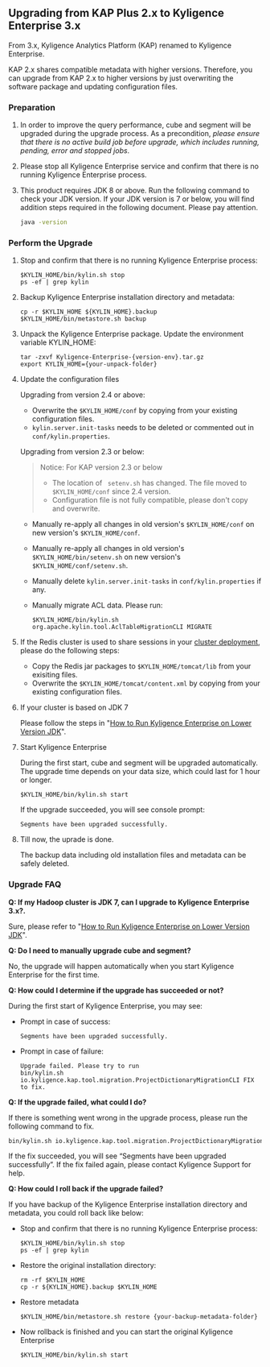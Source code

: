 ## Upgrading from KAP Plus 2.x to Kyligence Enterprise 3.x ##

From 3.x, Kyligence Analytics Platform (KAP) renamed to Kyligence Enterprise.

KAP 2.x shares compatible metadata with higher versions. Therefore, you can upgrade from KAP 2.x to higher versions by just overwriting the software package and updating configuration files.

### Preparation

1. In order to improve the query performance, cube and segment will be upgraded during the upgrade process. As a precondition, *please ensure that there is no active build job before upgrade, which includes running, pending, error and stopped jobs*.

2. Please stop all Kyligence Enterprise service and confirm that there is no running Kyligence Enterprise process.

3. This product requires JDK 8 or above. Run the following command to check your JDK version. If your JDK version is 7 or below, you will find addition steps required in the following document. Please pay attention.

   ```bash
   java -version
   ```

### Perform the Upgrade

1. Stop and confirm that there is no running Kyligence Enterprise process:

   ```shell
   $KYLIN_HOME/bin/kylin.sh stop
   ps -ef | grep kylin
   ```

2. Backup Kyligence Enterprise installation directory and metadata:

   ```shell
   cp -r $KYLIN_HOME ${KYLIN_HOME}.backup
   $KYLIN_HOME/bin/metastore.sh backup
   ```

3. Unpack the Kyligence Enterprise package. Update the environment variable KYLIN_HOME: 

   ```shell
   tar -zxvf Kyligence-Enterprise-{version-env}.tar.gz
   export KYLIN_HOME={your-unpack-folder}
   ```

4. Update the configuration files

   Upgrading from version 2.4 or above: 

   * Overwrite the `$KYLIN_HOME/conf` by copying from your existing configuration files.
   * `kylin.server.init-tasks` needs to be deleted or commented out in `conf/kylin.properties`.

   Upgrading from version 2.3 or below:

   > Notice: For KAP version 2.3 or below
   >
   > * The location of ` setenv.sh` has changed. The file moved to `$KYLIN_HOME/conf` since 2.4 version.
   > * Configuration file is not fully compatible, please don't copy and overwrite. 

   * Manually re-apply all changes in old version's `$KYLIN_HOME/conf` on new version's `$KYLIN_HOME/conf`.

   * Manually re-apply all changes in old version's `$KYLIN_HOME/bin/setenv.sh` on new version's `$KYLIN_HOME/conf/setenv.sh`. 

   * Manually delete `kylin.server.init-tasks` in `conf/kylin.properties` if any.

   * Manually migrate ACL data. Please run: 

     ```shell
     $KYLIN_HOME/bin/kylin.sh org.apache.kylin.tool.AclTableMigrationCLI MIGRATE
     ```

5. If the Redis cluster is used to share sessions in your [cluster deployment](../install/adv_install_lb.en.md),  please do the following steps:

   - Copy the Redis jar packages to `$KYLIN_HOME/tomcat/lib` from your exisiting files.
   - Overwrite the  `$KYLIN_HOME/tomcat/content.xml` by copying from your existing configuration files.

6. If your cluster is based on JDK 7

   Please follow the steps in "[How to Run Kyligence Enterprise on Lower Version JDK](../install/about_low_version_jdk.en.md)".

7. Start Kyligence Enterprise

   During the first start, cube and segment will be upgraded automatically. The upgrade time depends on your data size, which could last for 1 hour or longer.

   ```shell
   $KYLIN_HOME/bin/kylin.sh start
   ```

   If the upgrade succeeded, you will see console prompt:

   ```
   Segments have been upgraded successfully.
   ```

8. Till now, the uprade is done.

   The backup data including old installation files and metadata can be safely deleted. 

### Upgrade FAQ

**Q: If my Hadoop cluster is JDK 7, can I upgrade to Kyligence Enterprise 3.x?.**

Sure, please refer to "[How to Run Kyligence Enterprise on Lower Version JDK](../install/about_low_version_jdk.en.md)".

**Q: Do I need to manually upgrade cube and segment?**

No, the upgrade will happen automatically when you start Kyligence Enterprise for the first time.

**Q: How could I determine if the upgrade has succeeded or not?**

During the first start of Kyligence Enterprise, you may see:

* Prompt in case of success:

  ```
  Segments have been upgraded successfully.
  ```

* Prompt in case of failure:

  ```
  Upgrade failed. Please try to run
  bin/kylin.sh io.kyligence.kap.tool.migration.ProjectDictionaryMigrationCLI FIX
  to fix.
  ```

**Q: If the upgrade failed, what could I do?**

If there is something went wrong in the upgrade process, please run the following command to fix.

```bash
bin/kylin.sh io.kyligence.kap.tool.migration.ProjectDictionaryMigrationCLI FIX
```

If the fix succeeded, you will see “Segments have been upgraded successfully”. If the fix failed again, please contact Kyligence Support for help.

**Q: How could I roll back if the upgrade failed?**

If you have backup of the Kyligence Enterprise installation directory and metadata, you could roll back like below:

- Stop and confirm that there is no running Kyligence Enterprise process:

  ```shell
  $KYLIN_HOME/bin/kylin.sh stop
  ps -ef | grep kylin
  ```

- Restore the original installation directory:

  ```shell
  rm -rf $KYLIN_HOME
  cp -r ${KYLIN_HOME}.backup $KYLIN_HOME
  ```

- Restore metadata

  ```shell
  $KYLIN_HOME/bin/metastore.sh restore {your-backup-metadata-folder}
  ```

- Now rollback is finished and you can start the original Kyligence Enterprise

  ```shell
  $KYLIN_HOME/bin/kylin.sh start
  ```
